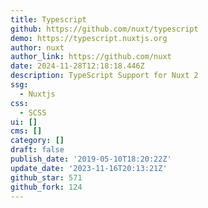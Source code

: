 ```yaml
---
title: Typescript
github: https://github.com/nuxt/typescript
demo: https://typescript.nuxtjs.org
author: nuxt
author_link: https://github.com/nuxt
date: 2024-11-28T12:18:18.446Z
description: TypeScript Support for Nuxt 2
ssg:
  - Nuxtjs
css:
  - SCSS
ui: []
cms: []
category: []
draft: false
publish_date: '2019-05-10T18:20:22Z'
update_date: '2023-11-16T20:13:21Z'
github_star: 571
github_fork: 124
---
```

